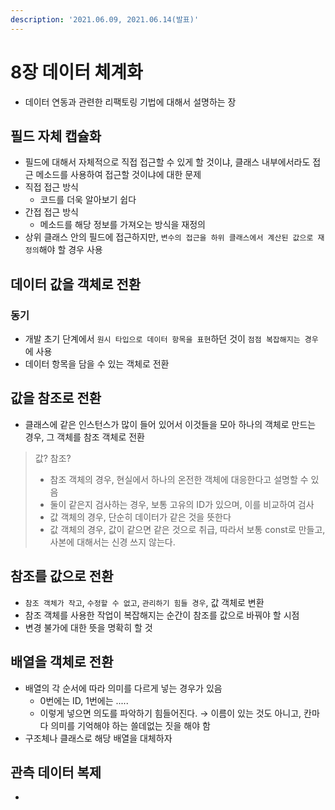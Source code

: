```yaml
---
description: '2021.06.09, 2021.06.14(발표)'
---
```


# 8장 데이터 체계화

* 데이터 연동과 관련한 리팩토링 기법에 대해서 설명하는 장

## 필드 자체 캡슐화

* 필드에 대해서 자체적으로 직접 접근할 수 있게 할 것이냐,  클래스 내부에서라도 접근 메소드를 사용하여 접근할 것이냐에 대한 문제 
* 직접 접근 방식
  * 코드를 더욱 알아보기 쉽다
* 간접 접근 방식
  * 메소드를 해당 정보를 가져오는 방식을 재정의 
* 상위 클래스 안의 필드에 접근하지만, `변수의 접근을 하위 클래스에서 계산된 값으로 재정의`해야 할 경우 사용

## 데이터 값을 객체로 전환

### 동기

* 개발 초기 단계에서 `원시 타입으로 데이터 항목을 표현`하던 것이 `점점 복잡해지는 경우`에 사용
* 데이터 항목을 담을 수 있는 객체로 전환

## 값을 참조로 전환

* 클래스에 같은 인스턴스가 많이 들어 있어서 이것들을 모아 하나의 객체로 만드는 경우, 그 객체를 참조 객체로 전환

> 값? 참조?
>
> * 참조 객체의 경우, 현실에서 하나의 온전한 객체에 대응한다고 설명할 수 있음
> * 둘이 같은지 검사하는 경우, 보통 고유의 ID가 있으며, 이를 비교하여 검사 
> * 값 객체의 경우, 단순히 데이터가 같은 것을 뜻한다
> * 값 객체의 경우, 값이 같으면 같은 것으로 취급, 따라서 보통 const로 만들고,  사본에 대해서는 신경 쓰지 않는다.

## 참조를 값으로 전환

* `참조 객체가 작고`, `수정할 수 없고`, `관리하기 힘들 경우`, 값 객체로 변환
* 참조 객체를 사용한 작업이 복잡해지는 순간이 참조를 값으로 바꿔야 할 시점
* 변경 불가에 대한 뜻을 명확히 할 것

## 배열을 객체로 전환

* 배열의 각 순서에 따라 의미를 다르게 넣는 경우가 있음
  * 0번에는 ID, 1번에는 .....
  * 이렇게 넣으면 의도를 파악하기 힘들어진다. → 이름이 있는 것도 아니고, 칸마다 의미를 기억해야 하는 쓸데없는 짓을 해야 함
* 구조체나 클래스로 해당 배열을 대체하자

## 관측 데이터 복제

* 
